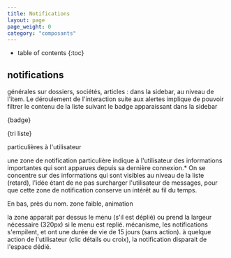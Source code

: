 ```yaml
---
title: Notifications
layout: page
page_weight: 0
category: "composants"
---
```

* table of contents
{:toc}

## notifications ##

générales sur dossiers, sociétés, articles : dans la sidebar, au niveau de l'item. Le déroulement de l'interaction suite aux alertes implique de pouvoir filtrer le contenu de la liste suivant le badge apparaissant dans la sidebar

{badge}

{tri liste}

particulières à l'utilisateur

une zone de notification particulière indique à l'utilisateur des informations importantes qui sont apparues depuis sa dernière connexion.*
On se concentre sur des informations qui sont visibles au niveau de la liste (retard), l'idée étant de ne pas surcharger l'utilisateur de messages, pour que cette zone de notification conserve un intérêt au fil du temps.

En bas, près du nom.
zone faible, animation

la zone apparait par dessus le menu (s'il est déplié) ou prend la largeur nécessaire (320px) si le menu est replié.
mécanisme, les notifications s'empilent, et ont une durée de vie de 15 jours (sans action). à quelque action de l'utilisateur (clic détails ou croix), la notification disparait de l'espace dédié.
